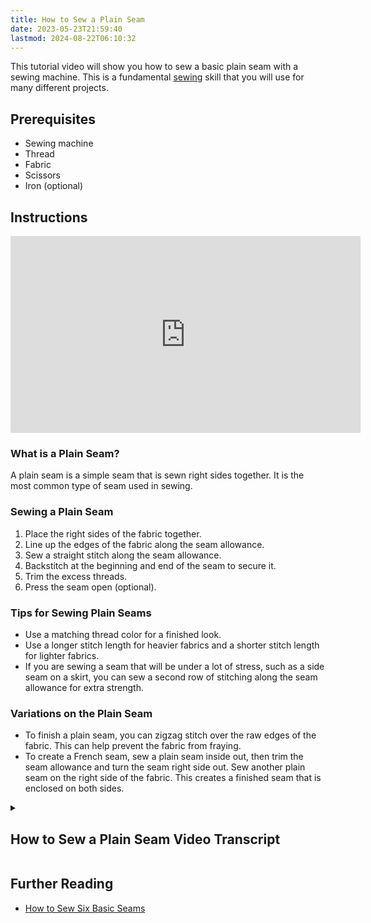 ```yaml
---
title: How to Sew a Plain Seam
date: 2023-05-23T21:59:40
lastmod: 2024-08-22T06:10:32
---
```


This tutorial video will show you how to sew a basic plain seam with a sewing machine. This is a fundamental [sewing](./sewing.md) skill that you will use for many different projects.

## Prerequisites

- Sewing machine
- Thread
- Fabric
- Scissors
- Iron (optional)

## Instructions

<div class="video-grid">
<div class="iframe-16-9-container">
<iframe class="youTubeIframe" width="560" height="315" src="https://www.youtube.com/embed/-2JlXlmGihk?si=6DqgztwyFTqZ1UgS" title="YouTube video player" frameborder="0" allow="accelerometer; autoplay; clipboard-write; encrypted-media; gyroscope; picture-in-picture; web-share" allowfullscreen></iframe>
</div>
</div>

### What is a Plain Seam?

A plain seam is a simple seam that is sewn right sides together. It is the most common type of seam used in sewing.

### Sewing a Plain Seam

1. Place the right sides of the fabric together.
2. Line up the edges of the fabric along the seam allowance.
3. Sew a straight stitch along the seam allowance.
4. Backstitch at the beginning and end of the seam to secure it.
5. Trim the excess threads.
6. Press the seam open (optional).

### Tips for Sewing Plain Seams

- Use a matching thread color for a finished look.
- Use a longer stitch length for heavier fabrics and a shorter stitch length for lighter fabrics.
- If you are sewing a seam that will be under a lot of stress, such as a side seam on a skirt, you can sew a second row of stitching along the seam allowance for extra strength.

### Variations on the Plain Seam

- To finish a plain seam, you can zigzag stitch over the raw edges of the fabric. This can help prevent the fabric from fraying.
- To create a French seam, sew a plain seam inside out, then trim the seam allowance and turn the seam right side out. Sew another plain seam on the right side of the fabric. This creates a finished seam that is enclosed on both sides.

<details><summary>

## How to Sew a Plain Seam Video Transcript

</summary>

This tutorial video will show you how to sew a basic plain seam with a sewing machine. We're going to look at this fabric and notice that it has a right side and a wrong side. The right side is the more colorful side.

To get started with this plain seam we're going to put the right sides of the fabric together. Once we have the right sides of the fabric together we'll lift the presser foot on the sewing machine and place the fabric underneath. And we'll place it at a 5/8 inch seam allowance. That's between the half inch mark and the three quarters inch mark. Then we'll sew a bit, reverse, and back stitch to hold our stitching in place. Then we'll sew straight along at 5/8 inch distance from the edge of the fabric all the way to the bottom where we'll stop and then once again we'll back stitch about five stitches to secure the stitching in place.

Then make sure the needle is all the way up and then we can raise the presser foot and pull the fabric away trimming the threads close. We need to press this open so it will lay flat. As you can see here we can see the right sides of the fabric in the middle this seam is unfinished but it still looks really nice from the other side. Now that we're at the ironing board we can open up this seam and press it open you can press it to the side if you want but usually it's pressed open like this. Grab your iron and then press it down applying heat and pressure as needed. This helps to remove bulk and have the fabric lay flat.

Now remember this seam has unfinished edges so it can unravel but it still looks really nice from this side. There are other ways that you can finish seams but this would work if there's a lining on the garment or you're using fabric that doesn't fray too much so it's a nice simple and quick seam to put things together happy sewing.

</details>

## Further Reading

- [How to Sew Six Basic Seams](./how-to-sew-six-basic-seams.md)
